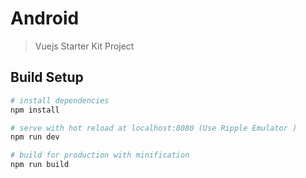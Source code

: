 # Android

> Vuejs Starter Kit Project 

## Build Setup

``` bash
# install dependencies
npm install

# serve with hot reload at localhost:8080 (Use Ripple Emulator )
npm run dev

# build for production with minification
npm run build
```

